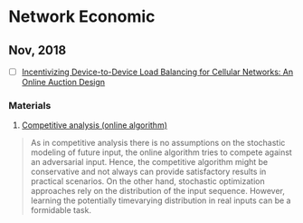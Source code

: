 # Network Economic

## Nov, 2018
- [ ] [Incentivizing Device-to-Device Load Balancing for Cellular Networks: An Online Auction Design](https://ieeexplore.ieee.org/stamp/stamp.jsp?tp=&arnumber=7839907)


### Materials
1. [Competitive analysis (online algorithm)](https://en.wikipedia.org/wiki/Competitive_analysis_(online_algorithm))
> As in competitive analysis there is no assumptions on the stochastic modeling of future input, the online algorithm tries
to compete against an adversarial input. Hence, the competitive algorithm might be conservative and not always can provide
satisfactory results in practical scenarios. On the other hand, stochastic optimization approaches rely on the distribution of
the input sequence. However, learning the potentially timevarying distribution in real inputs can be a formidable task.


